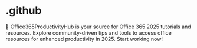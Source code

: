 # .github
📝 Office365ProductivityHub is your source for Office 365 2025 tutorials and resources. Explore community-driven tips and tools to access office resources for enhanced productivity in 2025. Start working now!
